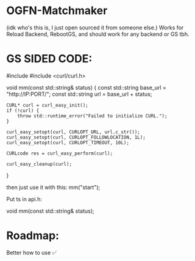 # OGFN-Matchmaker
(idk who's this is, I just open sourced it from someone else.)
Works for Reload Backend, RebootGS, and should work for any backend or GS tbh.
# GS SIDED CODE: 
#include <iostream>
#include <curl/curl.h>

void mm(const std::string& status) {
    const std::string base_url = "http://IP:PORT/";
    const std::string url = base_url + status;

    CURL* curl = curl_easy_init();
    if (!curl) {
        throw std::runtime_error("Failed to initialize CURL.");
    }

    curl_easy_setopt(curl, CURLOPT_URL, url.c_str());
    curl_easy_setopt(curl, CURLOPT_FOLLOWLOCATION, 1L);
    curl_easy_setopt(curl, CURLOPT_TIMEOUT, 10L);

    CURLcode res = curl_easy_perform(curl);

    curl_easy_cleanup(curl);
}

then just use it with this:
mm("start");

Put ts in api.h:

void mm(const std::string& status);


# Roadmap:
Better how to use ✅
